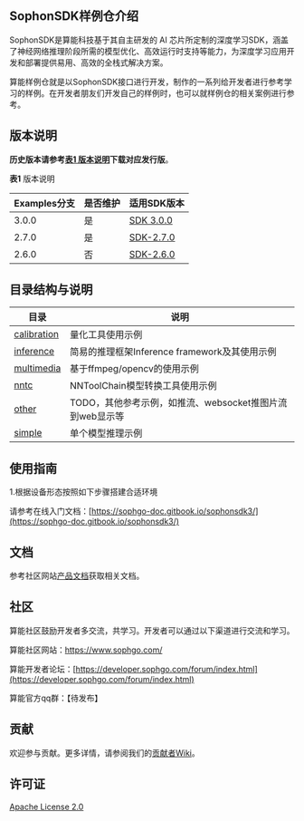 ## SophonSDK样例仓介绍

SophonSDK是算能科技基于其自主研发的 AI 芯片所定制的深度学习SDK，涵盖了神经网络推理阶段所需的模型优化、高效运行时支持等能力，为深度学习应用开发和部署提供易用、高效的全栈式解决方案。

算能样例仓就是以SophonSDK接口进行开发，制作的一系列给开发者进行参考学习的样例。在开发者朋友们开发自己的样例时，也可以就样例仓的相关案例进行参考。

## 版本说明

**历史版本请参考[表1 版本说明](#Version-Description)下载对应发行版**。

**表1** <a name="Version-Description">版本说明</a>

| Examples分支 | 是否维护 | 适用SDK版本 |
|---|---|---|
| 3.0.0 | 是 | [SDK 3.0.0](https://sophon-file.sophon.cn/sophon-prod-s3/drive/22/07/18/11/sophonsdk_v3.0.0_20220716.zip) |
| 2.7.0 | 是 | [SDK-2.7.0](https://sophon-file.sophon.cn/sophon-prod-s3/drive/22/05/31/11/bmnnsdk2_bm1684_v2.7.0_20220531patched.zip) |
| 2.6.0 | 否 | [SDK-2.6.0](https://sophon-file.sophon.cn/sophon-prod-s3/drive/22/02/10/18/bmnnsdk2_bm1684_v2.6.0.zip) |


## 目录结构与说明
| 目录 | 说明 |
|---|---|
| [calibration](./calibration) | 量化工具使用示例 |
| [inference](./inference) | 简易的推理框架Inference framework及其使用示例 |
| [multimedia](./multimedia) | 基于ffmpeg/opencv的使用示例 |
| [nntc](./nntc) | NNToolChain模型转换工具使用示例 |
| [other](./other) | TODO，其他参考示例，如推流、websocket推图片流到web显示等 |
| [simple](./simple) | 单个模型推理示例 |


## 使用指南

1.根据设备形态按照如下步骤搭建合适环境

请参考在线入门文档：[https://sophgo-doc.gitbook.io/sophonsdk3/](https://sophgo-doc.gitbook.io/sophonsdk3/)

## 文档

参考社区网站[产品文档](https://developer.sophon.cn/site/index/document/all/all.html)获取相关文档。

## 社区

算能社区鼓励开发者多交流，共学习。开发者可以通过以下渠道进行交流和学习。

算能社区网站：https://www.sophgo.com/

算能开发者论坛：[https://developer.sophgo.com/forum/index.html](https://developer.sophgo.com/forum/index.html)

算能官方qq群：【待发布】

## 贡献

欢迎参与贡献。更多详情，请参阅我们的[贡献者Wiki](./CONTRIBUTING_CN.md)。

## 许可证
[Apache License 2.0](LICENSE)